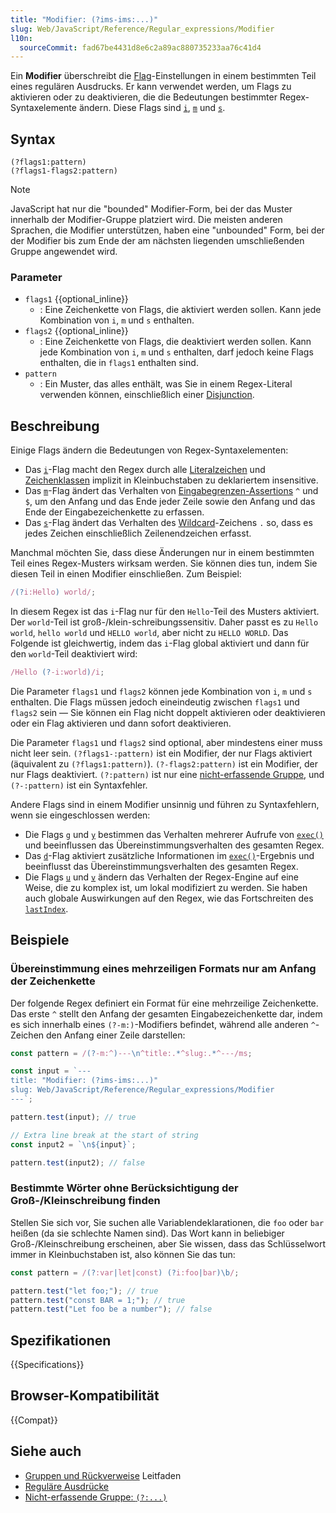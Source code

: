 ```yaml
---
title: "Modifier: (?ims-ims:...)"
slug: Web/JavaScript/Reference/Regular_expressions/Modifier
l10n:
  sourceCommit: fad67be4431d8e6c2a89ac880735233aa76c41d4
---
```


Ein **Modifier** überschreibt die [Flag](/de/docs/Web/JavaScript/Reference/Regular_expressions#regex_flags)-Einstellungen in einem bestimmten Teil eines regulären Ausdrucks. Er kann verwendet werden, um Flags zu aktivieren oder zu deaktivieren, die die Bedeutungen bestimmter Regex-Syntaxelemente ändern. Diese Flags sind [`i`](/de/docs/Web/JavaScript/Reference/Global_Objects/RegExp/ignoreCase), [`m`](/de/docs/Web/JavaScript/Reference/Global_Objects/RegExp/multiline) und [`s`](/de/docs/Web/JavaScript/Reference/Global_Objects/RegExp/dotAll).

## Syntax

```regex
(?flags1:pattern)
(?flags1-flags2:pattern)
```

> [!NOTE]
> JavaScript hat nur die "bounded" Modifier-Form, bei der das Muster innerhalb der Modifier-Gruppe platziert wird. Die meisten anderen Sprachen, die Modifier unterstützen, haben eine "unbounded" Form, bei der der Modifier bis zum Ende der am nächsten liegenden umschließenden Gruppe angewendet wird.

### Parameter

- `flags1` {{optional_inline}}
  - : Eine Zeichenkette von Flags, die aktiviert werden sollen. Kann jede Kombination von `i`, `m` und `s` enthalten.
- `flags2` {{optional_inline}}
  - : Eine Zeichenkette von Flags, die deaktiviert werden sollen. Kann jede Kombination von `i`, `m` und `s` enthalten, darf jedoch keine Flags enthalten, die in `flags1` enthalten sind.
- `pattern`
  - : Ein Muster, das alles enthält, was Sie in einem Regex-Literal verwenden können, einschließlich einer [Disjunction](/de/docs/Web/JavaScript/Reference/Regular_expressions/Disjunction).

## Beschreibung

Einige Flags ändern die Bedeutungen von Regex-Syntaxelementen:

- Das [`i`](/de/docs/Web/JavaScript/Reference/Global_Objects/RegExp/ignoreCase)-Flag macht den Regex durch alle [Literalzeichen](/de/docs/Web/JavaScript/Reference/Regular_expressions/Literal_character) und [Zeichenklassen](/de/docs/Web/JavaScript/Reference/Regular_expressions/Character_class) implizit in Kleinbuchstaben zu deklariertem insensitive.
- Das [`m`](/de/docs/Web/JavaScript/Reference/Global_Objects/RegExp/multiline)-Flag ändert das Verhalten von [Eingabegrenzen-Assertions](/de/docs/Web/JavaScript/Reference/Regular_expressions/Input_boundary_assertion) `^` und `$`, um den Anfang und das Ende jeder Zeile sowie den Anfang und das Ende der Eingabezeichenkette zu erfassen.
- Das [`s`](/de/docs/Web/JavaScript/Reference/Global_Objects/RegExp/dotAll)-Flag ändert das Verhalten des [Wildcard](/de/docs/Web/JavaScript/Reference/Regular_expressions/Wildcard)-Zeichens `.` so, dass es jedes Zeichen einschließlich Zeilenendzeichen erfasst.

Manchmal möchten Sie, dass diese Änderungen nur in einem bestimmten Teil eines Regex-Musters wirksam werden. Sie können dies tun, indem Sie diesen Teil in einen Modifier einschließen. Zum Beispiel:

```js
/(?i:Hello) world/;
```

In diesem Regex ist das `i`-Flag nur für den `Hello`-Teil des Musters aktiviert. Der `world`-Teil ist groß-/klein-schreibungssensitiv. Daher passt es zu `Hello world`, `hello world` und `HELLO world`, aber nicht zu `HELLO WORLD`. Das Folgende ist gleichwertig, indem das `i`-Flag global aktiviert und dann für den `world`-Teil deaktiviert wird:

```js
/Hello (?-i:world)/i;
```

Die Parameter `flags1` und `flags2` können jede Kombination von `i`, `m` und `s` enthalten. Die Flags müssen jedoch eineindeutig zwischen `flags1` und `flags2` sein — Sie können ein Flag nicht doppelt aktivieren oder deaktivieren oder ein Flag aktivieren und dann sofort deaktivieren.

Die Parameter `flags1` und `flags2` sind optional, aber mindestens einer muss nicht leer sein. `(?flags1-:pattern)` ist ein Modifier, der nur Flags aktiviert (äquivalent zu `(?flags1:pattern)`). `(?-flags2:pattern)` ist ein Modifier, der nur Flags deaktiviert. `(?:pattern)` ist nur eine [nicht-erfassende Gruppe](/de/docs/Web/JavaScript/Reference/Regular_expressions/Non-capturing_group), und `(?-:pattern)` ist ein Syntaxfehler.

Andere Flags sind in einem Modifier unsinnig und führen zu Syntaxfehlern, wenn sie eingeschlossen werden:

- Die Flags [`g`](/de/docs/Web/JavaScript/Reference/Global_Objects/RegExp/global) und [`y`](/de/docs/Web/JavaScript/Reference/Global_Objects/RegExp/sticky) bestimmen das Verhalten mehrerer Aufrufe von [`exec()`](/de/docs/Web/JavaScript/Reference/Global_Objects/RegExp/exec) und beeinflussen das Übereinstimmungsverhalten des gesamten Regex.
- Das [`d`](/de/docs/Web/JavaScript/Reference/Global_Objects/RegExp/hasIndices)-Flag aktiviert zusätzliche Informationen im [`exec()`](/de/docs/Web/JavaScript/Reference/Global_Objects/RegExp/exec)-Ergebnis und beeinflusst das Übereinstimmungsverhalten des gesamten Regex.
- Die Flags [`u`](/de/docs/Web/JavaScript/Reference/Global_Objects/RegExp/unicode) und [`v`](/de/docs/Web/JavaScript/Reference/Global_Objects/RegExp/unicodeSets) ändern das Verhalten der Regex-Engine auf eine Weise, die zu komplex ist, um lokal modifiziert zu werden. Sie haben auch globale Auswirkungen auf den Regex, wie das Fortschreiten des [`lastIndex`](/de/docs/Web/JavaScript/Reference/Global_Objects/RegExp/lastIndex).

## Beispiele

### Übereinstimmung eines mehrzeiligen Formats nur am Anfang der Zeichenkette

Der folgende Regex definiert ein Format für eine mehrzeilige Zeichenkette. Das erste `^` stellt den Anfang der gesamten Eingabezeichenkette dar, indem es sich innerhalb eines `(?-m:)`-Modifiers befindet, während alle anderen `^`-Zeichen den Anfang einer Zeile darstellen:

```js
const pattern = /(?-m:^)---\n^title:.*^slug:.*^---/ms;

const input = `---
title: "Modifier: (?ims-ims:...)"
slug: Web/JavaScript/Reference/Regular_expressions/Modifier
---`;

pattern.test(input); // true

// Extra line break at the start of string
const input2 = `\n${input}`;

pattern.test(input2); // false
```

### Bestimmte Wörter ohne Berücksichtigung der Groß-/Kleinschreibung finden

Stellen Sie sich vor, Sie suchen alle Variablendeklarationen, die `foo` oder `bar` heißen (da sie schlechte Namen sind). Das Wort kann in beliebiger Groß-/Kleinschreibung erscheinen, aber Sie wissen, dass das Schlüsselwort immer in Kleinbuchstaben ist, also können Sie das tun:

```js
const pattern = /(?:var|let|const) (?i:foo|bar)\b/;

pattern.test("let foo;"); // true
pattern.test("const BAR = 1;"); // true
pattern.test("Let foo be a number"); // false
```

## Spezifikationen

{{Specifications}}

## Browser-Kompatibilität

{{Compat}}

## Siehe auch

- [Gruppen und Rückverweise](/de/docs/Web/JavaScript/Guide/Regular_expressions/Groups_and_backreferences) Leitfaden
- [Reguläre Ausdrücke](/de/docs/Web/JavaScript/Reference/Regular_expressions)
- [Nicht-erfassende Gruppe: `(?:...)`](/de/docs/Web/JavaScript/Reference/Regular_expressions/Non-capturing_group)
